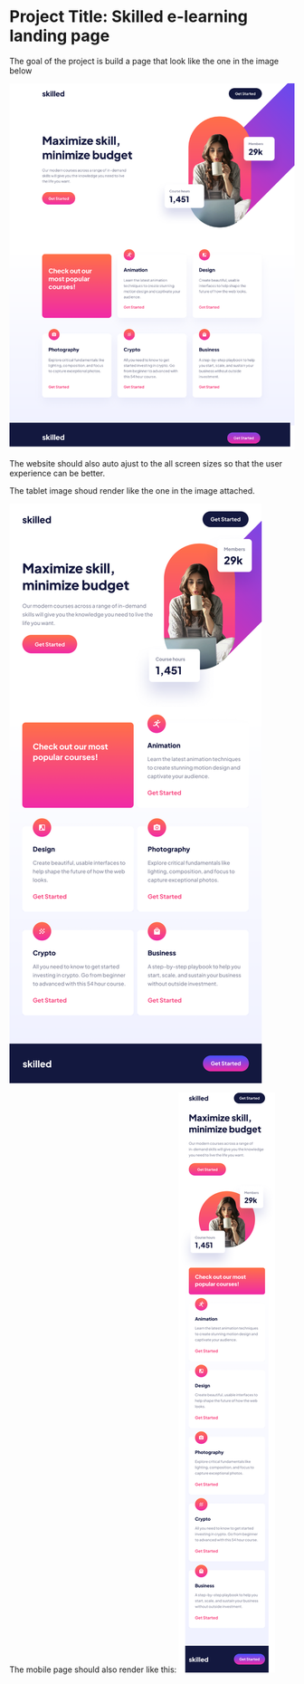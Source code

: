 # Project Title: Skilled e-learning landing page
The goal of the project is build a page that look like the one in the image below

![desktop image render](https://github.com/aminuyiwere/skilled-e-learning/blob/master/assets/Desktop.png)

The website should also auto ajust to the all screen sizes so that the user experience can be better.

The tablet image shoud render like the one in the image attached.

![tablet page render](https://github.com/aminuyiwere/skilled-e-learning/blob/master/assets/Tablet.png)

The mobile page should also render like this:
![mobile image render](https://github.com/aminuyiwere/skilled-e-learning/blob/master/assets/Mobile.png)
